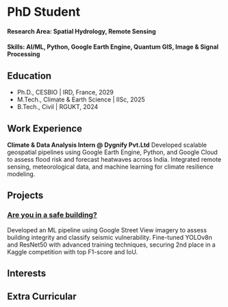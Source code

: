 # PhD Student

#### Research Area: Spatial Hydrology, Remote Sensing
#### Skills: AI/ML, Python, Google Earth Engine, Quantum GIS, Image & Signal Processing

## Education
- Ph.D., CESBIO | IRD, France, 2029							       		
- M.Tech., Climate & Earth Science | IISc, 2025	 			        		
- B.Tech., Civil | RGUKT, 2024 

## Work Experience
**Climate & Data Analysis Intern @ Dygnify Pvt.Ltd** 
Developed scalable geospatial pipelines using Google Earth Engine, Python, and Google Cloud to assess flood risk and forecast heatwaves across India. Integrated remote sensing, meteorological data, and machine learning for climate resilience modeling.

## Projects
### [Are you in a safe building?](https://github.com/pavankz/Building_Classification_with_YOLO)

Developed an ML pipeline using Google Street View imagery to assess building integrity and classify seismic vulnerability. Fine-tuned YOLOv8n and ResNet50 with advanced training techniques, securing 2nd place in a Kaggle competition with top F1-score and IoU.

## Interests


## Extra Curricular

